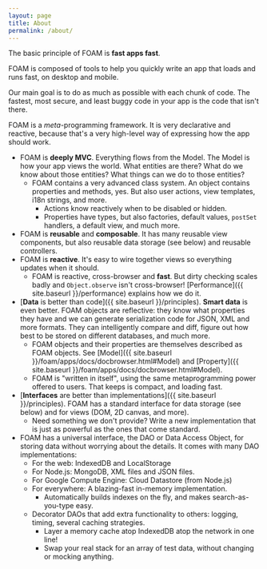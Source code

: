 ```yaml
---
layout: page
title: About
permalink: /about/
---
```


The basic principle of FOAM is **fast apps fast**.

FOAM is composed of tools to help you quickly write an app that loads and runs
fast, on desktop and mobile.

Our main goal is to do as much as possible with each chunk of code. The fastest,
most secure, and least buggy code in your app is the code that isn't there.

FOAM is a _meta_-programming framework. It is very declarative and reactive,
because that's a very high-level way of expressing how the app should work.


- FOAM is **deeply MVC**. Everything flows from the Model. The Model is how your
  app views the world. What entities are there? What do we know about
  those entities? What things can we do to those entities?
    - FOAM contains a very advanced class system. An object contains properties
      and methods, yes. But also user actions, view templates, i18n strings, and
      more.
        - Actions know reactively when to be disabled or hidden.
        - Properties have types, but also factories, default values, `postSet`
          handlers, a default view, and much more.
- FOAM is **reusable** and **composable**. It has many reusable view components,
  but also reusable data storage (see below) and reusable controllers.
- FOAM is **reactive**. It's easy to wire together views so everything updates
  when it should.
    - FOAM is reactive, cross-browser and **fast**. But dirty checking scales
      badly and `Object.observe` isn't cross-browser! [Performance]({{ site.baseurl }}/performance)
      explains how we do it.
- [**Data** is better than code]({{ site.baseurl }}/principles). **Smart data** is even better. FOAM objects are
  reflective: they know what properties they have and we can generate
  serialization code for JSON, XML and more formats. They can intelligently
  compare and diff, figure out how best to be stored on different databases,
  and much more.
    - FOAM objects and their properties are themselves described as FOAM objects. See [Model]({{ site.baseurl }}/foam/apps/docs/docbrowser.html#Model) and [Property]({{ site.baseurl }}/foam/apps/docs/docbrowser.html#Model).
    - FOAM is "written in itself", using the same metaprogramming power offered
      to users. That keeps is compact, and loading fast.
- [**Interfaces** are better than implementations]({{ site.baseurl }}/principles). FOAM has a standard interface
  for data storage (see below) and for views (DOM, 2D canvas, and more).
    - Need something we don't provide? Write a new implementation that is just
      as powerful as the ones that come standard.
- FOAM has a universal interface, the DAO or Data Access Object, for storing
  data without worrying about the details. It comes with many DAO
  implementations:
    - For the web: IndexedDB and LocalStorage
    - For Node.js: MongoDB, XML files and JSON files.
    - For Google Compute Engine: Cloud Datastore (from Node.js)
    - For everywhere: A blazing-fast in-memory implementation.
        - Automatically builds indexes on the fly, and makes search-as-you-type easy.
    - Decorator DAOs that add extra functionality to others: logging, timing,
      several caching strategies.
        - Layer a memory cache atop IndexedDB atop the network in one line!
        - Swap your real stack for an array of test data, without changing or
          mocking anything.

